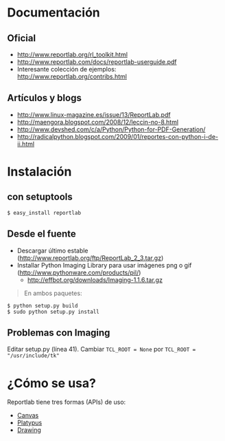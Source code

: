 

# Documentación #
## Oficial ##
  * http://www.reportlab.org/rl_toolkit.html
  * http://www.reportlab.com/docs/reportlab-userguide.pdf
  * Interesante colección de ejemplos: http://www.reportlab.org/contribs.html
## Artículos y blogs ##
  * http://www.linux-magazine.es/issue/13/ReportLab.pdf
  * http://maengora.blogspot.com/2008/12/leccin-no-8.html
  * http://www.devshed.com/c/a/Python/Python-for-PDF-Generation/
  * http://radicalpython.blogspot.com/2009/01/reportes-con-python-i-de-ii.html
# Instalación #
## con setuptools ##
```
$ easy_install reportlab
```
## Desde el fuente ##
  * Descargar último estable (http://www.reportlab.org/ftp/ReportLab_2_3.tar.gz)
  * Installar Python Imaging Library para usar imágenes png o gif (http://www.pythonware.com/products/pil/)
    * http://effbot.org/downloads/Imaging-1.1.6.tar.gz
> En ambos paquetes:
```
$ python setup.py build
$ sudo python setup.py install
```

## Problemas con Imaging ##
Editar setup.py (línea 41). Cambiar `TCL_ROOT = None` por `TCL_ROOT = "/usr/include/tk"`

# ¿Cómo se usa? #
Reportlab tiene tres formas (APIs) de uso:
  * [Canvas](ReportlabCanvas.md)
  * [Platypus](ReportlabPlatypus.md)
  * [Drawing](ReportlabDrawing.md)